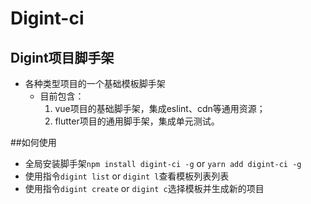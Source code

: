 # Digint-ci

## Digint项目脚手架
* 各种类型项目的一个基础模板脚手架
  * 目前包含：
    1. vue项目的基础脚手架，集成eslint、cdn等通用资源；
    2. flutter项目的通用脚手架，集成单元测试。
    
##如何使用

* 全局安装脚手架`npm install digint-ci -g` or `yarn add digint-ci -g`
* 使用指令`digint list` or `digint l`查看模板列表列表
* 使用指令`digint create` or `digint c`选择模板并生成新的项目

